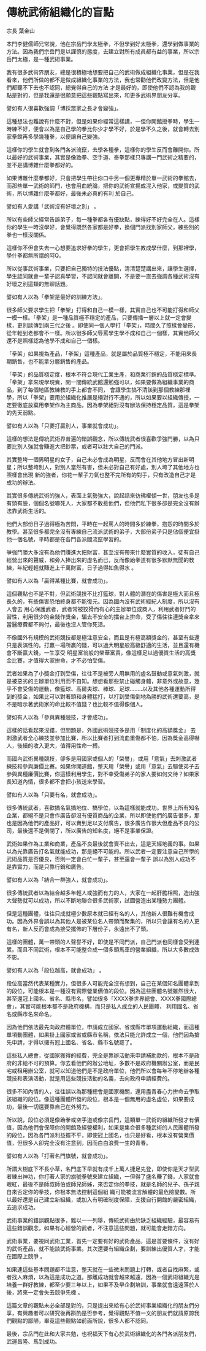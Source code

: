 # 傳統武術組織化的盲點

宗長
葉金山

本門李健儒師兄常說，他在宗岳門學太極拳，不但學到好太極拳，還學到做事業的方法。因為我們宗岳門是以謹慎的態度，去建立對所有成員都有益的事業，所以宗岳門太極，是一種武術事業。

我有很多武術界朋友，總是很積極地想要把自己的武術做成組織化事業，但是在我看來，他們所做的都不是做成組織化事業的方法，我也常勸他們改變方法，但是他們都聽不下去也不認同，總覺得自己的方法 才是最好的，即使他們不認為我的觀點是對的，但是我還是很願意把這些觀點寫出來，和更多武術界朋友分享。

譬如有人很喜歡強調「博採眾家之長才會變強」。

這種想法也難說有什麼不對，但是如果你經常這樣講，一但你開館授拳時，學生一時練不好，便會以為是自己學的拳比你少才學不好，於是學不久之後，就會轉去別家拳館再多學幾種拳，以便讓自己變強。

這樣你的學生就會到各門各派流竄，去學各種拳，這樣你的學生反而會離開你。所以最好的武術事業，其實是像跆拳、空手道、泰拳那樣只專講一門武術之精要的，並不是講博雜什麼拳都好的。

如果博雜什麼拳都好，只會把學生帶往你口中另一個更專精於單一武術的拳館去，而那些單一武術的師門，也會用血統論，把你的武術宣揚成混入他家，或變質的武術，所以博雜什麼拳都好，最後未必真的有利 於自己。

譬如有人愛講「武術沒有好壞之別」 。

所以有些師父經常告訴弟子，每一種拳都各有優缺點，練得好不好完全在人。這樣你的學生一時沒學好，會覺得既然各家都是好拳，換個門派找別家師父，練些別的拳也一樣沒關係。

這樣你不但會失去一心想要追求好拳的學生，更會把學生教成學什麼，到那裡學，學什拳都無所謂的阿Q。

所以從事武術事業，只要把自己獨特的技法優點，清清楚楚講出來，讓學生選擇，學生認同就會一輩子認真學習，不認同就會離開，不是要一直去強調各種武術沒有好壞之別這類的無聊話題。

譬如有人以為「拳架是最好的訓練方法」。

很多師父要求學生把「拳架」打得和自己一模一樣，其實自己也不可能打得和師父一模一樣。「拳架」是一種品質極不穩定的產品，只要傳播一層以上就一定會變樣，更別談傳到兩三代之後 。即使同一個人學打「拳架」，時間久了照樣會變形，從年輕到老都會不一樣。所以很多師父辱罵學生學不成和自己一個樣，其實他師父還不是照樣認為他學不成和自己一個樣。

「拳架」如果視為產品，「拳架」這種產品，就是屬於品質極不穩定，不能用來長期銷售，也不能拿分層銷售的產品。

「拳架」的品質穩定度，根本不符合現代工業生產，和商業行銷的品質穩定標準。「拳架」拿來現學現賣，開一間傳統武館還勉強可以，如果要做為組織事業的商品，到了每個地區教練教的手上都會不同， 會讓學生搞不清該到那個教練那裡學，所以「拳架」要用於組織化推展是絕對行不通的，所以如果要以組織傳授，一定要徹底放棄用拳架作為主商品，因為拳架絕對沒有辦法保持穩定品質，這是拳架的先天弱點。

譬如有人以為「只要打贏別人，事業就會成功」。

這樣的想法是傳統武術界普遍的錯誤觀念，所以傳統武者很喜歡爭強鬥勝，以為只要比別人強就會賺進大把鈔票，或者可以壯大自己的門派。

其實整垮一個男明星的女子，自己未必會成為明星，反而會在其他地方冒出新明星；所以整垮別人，對別人當然有害，但未必對自己有好處，別人垮了其他地方也照樣會出現 新的強者，你花一輩子力氣也整不完所有的對手，只有改造自己才是成功的辦法。

其實很多傳統武術的強人，表面上氣勢強大，說起話來彷彿權傾一世，朋友也多是有頭有臉，個個名號嚇死人，大家都不敢惹他們，但他們私下很多卻是完全沒有辦法靠武術生活的。

他們大部份日子過得極為苦悶，平時在一起罵人的時間多於練拳，抱怨的時間多於教學。甚至很多都完全沒有專練自己流派武術的弟子，大部份弟子只是佔個便宜掛他一個名號，平時都是在各門各派間流竄學習的。

爭強鬥勝大多沒有為他們賺進大把財富，甚至沒有帶來什麼實質的收入，徒有自己經營出來的聲威，和旁人捧出來的虛名而已，反而像跆拳道有很多默默無聞的教練，年紀輕輕就賺進上千萬財富，日子過得如魚得水 。

譬如有人以為「贏得某種比賽，就會成功」。

這個觀點也不是不對，但武術競技不比打籃球，對人體的潛在的傷害是極大而且極長久的，有些傷害恐怕終身都不能復元。因為國內沒有武術經紀人制度，所以沒有人會去 用心保護武者，武者常被狡猾而有心的主辦單位或商人，利用武者好鬥的習性，利用很少的金錢作獎金，騙去不安全的擂台上拚命，受了傷往往連獎金拿來當醫療費都不夠付，最後也沒人管你死活。

不像國外有規模的武術競技都是極注意安全，而且是有極高額獎金的，甚至有些還 只是表演性的。打贏一場所贏的錢，可以過大明星般高級舒適的生活，並且還有機會不斷贏大錢，一生享受 明星富翁般的榮華富貴，像這樣足以過優質生活的高獎金比賽，才值得大家拚命，才不必怕受傷。

武者如果為了小獎金打到受傷，往往不是被旁人用無用的虛名鼓動或意氣刺激，就是被惡劣的主辦單位利用而不自知。想想看那些禁止碰觸身體，非意外或故意，幾乎不會受傷的運動，像籃球、高爾夫球、棒球、足球........以及其他各種運動所得到的獎金，如果比可以對著頭和身體猛打，以打到受傷倒地為勝的武術還要高，是不是暗示著武術家的命比較不值錢？也比較不值得像個人。

譬如有人以為「參與異種競技，才會成功」。

 這樣的話看起來沒錯，但問題是，外國武術競技多是用「制度化的高額獎金」 去刺激武者全心練技並參加比賽，所以比賽者打到流血重傷都不怕，因為獎金高得嚇人，後續的收入更大，值得用性命一搏。

而國內武術異種競技，卻多是用國家或個人的「榮譽」，或用「意氣」去刺激武者練技和參與廉價比賽。如果你開道館，整天用「榮譽」或用「意氣」去驅使弟子去參與異種廉價比賽，你這樣利用學生，對不幸受傷弟子的家人要如何交待？如果家長知道內情，很多都不會把小孩送來學習。

譬如有人以為「只要有名，就會成功」。

很多傳統武者，喜歡搞名氣搞地位、搞學位，以為這樣就能成功。世界上所有知名企業，都絕不是只會作廣告卻沒有優質商品的企業，所以即使他們的廣告很多，那也是因為他們的產品好，可以賣到足以支付廣告，很多廣告作很大但產品不良的公司，最後還不是倒閉了，所以廣告的知名度，絕不是事業保證。

武術如果作為工業和商業，產品不良最後就會賣不出去，這是天經地義的事。如果以為光靠廣告打名氣就能成功，那是絕不可能的。所以武者一定要注意自己所學的武術品質是否優良，否則一定會白忙一輩子，甚至還會一輩子 誤以為別人成功不是靠實力，而是只靠行銷和廣告。

譬如有人以為「結合一群強人，就會成功」。

很多傳統武者以為結合越多年輕人或強而有力的人，大家在一起肝膽相照，造出強大聲勢就可以成功，所以不斷地聯合很多武術家，試圖營造出某種勢力團體。

但是這種團體，往往只成就極少數原本就已經有名的人，其他新人很難有機會成功。因為外界會誤以為其他人是被某位名人帶頭而聚集的，所以只會讓有名的人更有名，新人反而會成為接受擺佈的下層份子，永遠出不了頭。

這樣的團體，萬一帶頭的人聲譽不好，即使是不同門派，自己門派也同樣會受到連累。而且不同武術，根本不可能整合成一個多頭馬車的營業組織，所以大多數成效不彰。

譬如有人以為「段位越高，就會成功」 。

段位高當然代表某種實力，但很多人可能完全沒有想到，自己在某個知名團體拿到的段位，可能根本是一種沒有實際營業價值的段位。因為這些團體名號雖然很大，甚至還冠上國名、省名、縣市名，譬如很多「XXXX拳世界總會、XXXX拳國際總會」，其實可能根本都不是政府機構，而只是私人成立的人民團體， 利用國名、省名或縣市名來命名。

因為他們依法最先向政府體單位，申請成立國家、省或縣市單項運動組織，而這種單項動團體，如果掛上國家或省或縣市名稱，依法只能允許成立一個，他們因為搶先申請，才得以擁有冠上國名、省名、縣市名號罷了。

這些私人總會，從國家獲得的經費，完全是靠辦活動來申請補助款的，根本不是政府的非給不可的預算。你去看他們的辦公地址，多數不是政府機關辦公室，而是民宅或租用辦公室，就可以知道他們是不是政府單位，他們所以會每年不停地辦各種競技和表演活動，就是用這些競技活動的名義，去向政府申請經費的。

很多不知內情的人，往往誤以為那種總會是國家機關，還用盡青春心力拚命去爭取該組織的段位。像這種團體所發的段位，根本是一個無用的虛名虛位，如果要成功，最後一切還要靠自己在外努力。

所以說，段位必須是像跆拳或空手道或像宗岳門，這類單一武術的組織所發才有價值，因為他們會保障你的開館及經營權利，如果是集合很多種武術的人民團體所發的段位，因為各門派利益擺不平，即使冠上國名，也只是好看，根本沒有營業價值，但很多人卻完全沒有注意到，因而白白浪費一生的青春。

譬如有人以為「打著名門旗號，就會成功」。

所謂大樹底下不長小草，名門底下早就有成千上萬人捷足先登，即使你是天才型武者練出神功，你打著人家的旗號拳號來建立組織，一但得了盛名賺了錢，人家就會眼紅，最後不是師叔師伯或師兄師姊，來否定你的拳技，就是名師的兒子、孫子親自來否定你的拳技，你根本無法控制這個組 織可能被流言解體的最危險變數。所以最好還是自己建立新組織，或加入有明確制度保障，支援自行開館的嚴密組織，去追求成功。

武術事業的錯誤觀點很多，難以一一列舉，傳統武術由於缺乏組織經驗，最容易有這些錯誤觀念，如果有心經營的武者，不注意這些問題，就可能會走錯方向。

武術事業，要視同武術工業，首先一定要有好的武術產品，這是首要條件，沒有好的武術產品，就不能談武術事業。其次還要有組織企劃，要訓練出優質人才，才能在國際上競爭 。

如果連這些基本問題都不注意，整天就在一些微末問題上打轉，或者自找麻繁，或者找人麻煩，以為這是成功之道。那離成功就會越來越遠，因為一個武術組織光是培養一群好教練，都至少要三年以上，如果不及早企劃培訓，事業就會遠遠落於人後，將來一定會失去競爭先機 。

這篇文章的觀點未必全部是對的，只是提出來給有心於武術事業組織化的朋友們分享，有興趣者可以研究後再斟酌是否參考，覺得觀點不值一文的朋友們就請原諒我們觀點的鄙陋，畢竟這些觀點如前面所說，很多人都不認同。

最後，宗岳門在此和大家共勉，也祝福天下有心於武術組織化的各門各派朋友們，武運昌隆、馬到成功。